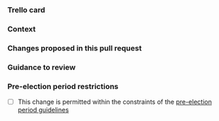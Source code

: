 ### Trello card

### Context

### Changes proposed in this pull request

### Guidance to review

### Pre-election period restrictions

* [ ] This change is permitted within the constraints of the [pre-election period guidelines](https://www.gov.uk/government/publications/election-guidance-for-civil-servants/general-election-guidance-2024-guidance-for-civil-servants-html#publishing-content-online-)
